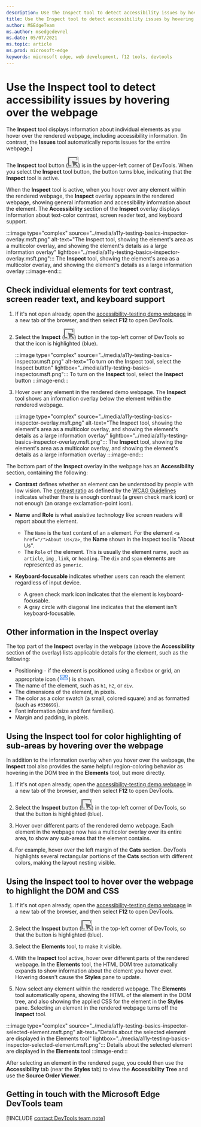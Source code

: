 ```yaml
---
description: Use the Inspect tool to detect accessibility issues by hovering over the webpage.
title: Use the Inspect tool to detect accessibility issues by hovering over the webpage
author: MSEdgeTeam
ms.author: msedgedevrel
ms.date: 05/07/2021
ms.topic: article
ms.prod: microsoft-edge
keywords: microsoft edge, web development, f12 tools, devtools
---
```

# Use the Inspect tool to detect accessibility issues by hovering over the webpage

<!-- there is also an Inspect tool subsection in article:
Tutorials: Get started with viewing and changing the DOM: View DOM nodes: Inspect a node (https://docs.microsoft.com/microsoft-edge/devtools-guide-chromium/dom/index#inspect-a-node)
probably not focused on the Accessibility aspect.
See if any info there to move (or copy) to here (or to other article/bucket)
 -->

The **Inspect** tool displays information about individual elements as you hover over the rendered webpage, including accessibility information.
(In contrast, the **Issues** tool automatically reports issues for the entire webpage.)

The **Inspect** tool button \(![Inspect](../media/inspect-icon.msft.png)\) is in the upper-left corner of DevTools.  When you select the **Inspect** tool button, the button turns blue, indicating that the **Inspect** tool is active.

When the **Inspect** tool is active, when you hover over any element within the rendered webpage, the **Inspect** overlay appears in the rendered webpage, showing general information and accessibility information about the element.  The **Accessibility** section of the **Inspect** overlay displays information about text-color contrast, screen reader text, and keyboard support.

:::image type="complex" source="../media/a11y-testing-basics-inspector-overlay.msft.png" alt-text="The Inspect tool, showing the element's area as a multicolor overlay, and showing the element's details as a large information overlay" lightbox="../media/a11y-testing-basics-inspector-overlay.msft.png":::
    The **Inspect** tool, showing the element's area as a multicolor overlay, and showing the element's details as a large information overlay
:::image-end:::


<!-- Inspect tool: Accessibility section of overlay -->
## Check individual elements for text contrast, screen reader text, and keyboard support

1.  If it's not open already, open the [accessibility-testing demo webpage][DevToolsA11yErrorsDemopage] in a new tab of the browser, and then select **F12** to open DevTools.

1.  Select the **Inspect** \(![Inspect](../media/inspect-icon.msft.png)\) button in the top-left corner of DevTools so that the icon is highlighted (blue).

    :::image type="complex" source="../media/a11y-testing-basics-inspector.msft.png" alt-text="To turn on the Inspect tool, select the Inspect button" lightbox="../media/a11y-testing-basics-inspector.msft.png":::
        To turn on the **Inspect** tool, select the **Inspect** button
    :::image-end:::

1.  Hover over any element in the rendered demo webpage.  The **Inspect** tool shows an information overlay below the element within the rendered webpage.

    :::image type="complex" source="../media/a11y-testing-basics-inspector-overlay.msft.png" alt-text="The Inspect tool, showing the element's area as a multicolor overlay, and showing the element's details as a large information overlay" lightbox="../media/a11y-testing-basics-inspector-overlay.msft.png":::
        The **Inspect** tool, showing the element's area as a multicolor overlay, and showing the element's details as a large information overlay
    :::image-end:::

The bottom part of the **Inspect** overlay in the webpage has an **Accessibility** section, containing the following:

*   **Contrast** defines whether an element can be understood by people with low vision.  The [contrast ratio][W3CContrastRatio] as defined by the [WCAG Guidelines][WCAG] indicates whether there is enough contrast (a green check mark icon) or not enough (an orange exclamation-point icon).

*   **Name** and **Role** is what assistive technology like screen readers will report about the element.
    *   The `Name` is the text content of an `a` element.  For the element `<a href="/">About Us</a>`, the **Name** shown in the Inspect tool is "About Us".
    *   The `Role` of the element.  This is usually the element name, such as `article`, `img` , `link`, or `heading`.  The `div` and `span` elements are represented as `generic`.

*   **Keyboard-focusable** indicates whether users can reach the element regardless of input device.
    *   A green check mark icon indicates that the element is keyboard-focusable.
    *   A gray circle with diagonal line indicates that the element isn't keyboard-focusable.


## Other information in the Inspect overlay

<!-- this section is general info about the Inspect tool, not particularly focused on accessibility -->

The top part of the **Inspect** overlay in the webpage (above the **Accessibility** section of the overlay) lists applicable details for the element, such as the following:

*   Positioning - if the element is positioned using a flexbox or grid, an appropriate icon \(![Grid layout icon](../media/grid-icon.msft.png)\) is shown.
*   The name of the element, such as `h1`, `h2`, or `div`.
*   The dimensions of the element, in pixels.
*   The color as a color swatch (a small, colored square) and as formatted (such as `#336699`).
*   Font information (size and font families).
*   Margin and padding, in pixels.


## Using the Inspect tool for color highlighting of sub-areas by hovering over the webpage

<!-- this section is general info about the Inspect tool, not particularly focused on accessibility -->

In addition to the information overlay when you hover over the webpage, the **Inspect** tool also provides the same helpful region-coloring behavior as hovering in the DOM tree in the **Elements** tool, but more directly.

1.  If it's not open already, open the [accessibility-testing demo webpage][DevToolsA11yErrorsDemopage] in a new tab of the browser, and then select **F12** to open DevTools.

1.  Select the **Inspect** button \(![Inspect tool icon](../media/inspect-icon.msft.png)\) in the top-left corner of DevTools, so that the button is highlighted (blue).

1.  Hover over different parts of the rendered demo webpage.  Each element in the webpage now has a multicolor overlay over its entire area, to show any sub-areas that the element contains.

1.  For example, hover over the left margin of the **Cats** section.  DevTools highlights several rectangular portions of the **Cats** section with different colors, making the layout nesting visible.


## Using the Inspect tool to hover over the webpage to highlight the DOM and CSS

<!-- this section is general info about the Inspect tool, not particularly focused on accessibility -->

1.  If it's not open already, open the [accessibility-testing demo webpage][DevToolsA11yErrorsDemopage] in a new tab of the browser, and then select **F12** to open DevTools.

1.  Select the **Inspect** button \(![the Inspect tool](../media/inspect-icon.msft.png)\) in the top-left corner of DevTools, so that the button is highlighted (blue).

1.  Select the **Elements** tool, to make it visible.

1.  With the **Inspect** tool active, hover over different parts of the rendered webpage.  In the **Elements** tool, the HTML DOM tree automatically expands to show information about the element you hover over.  Hovering doesn't cause the **Styles** pane to update.

1.  Now select any element within the rendered webpage.  The **Elements** tool automatically opens, showing the HTML of the element in the DOM tree, and also showing the applied CSS for the element in the **Styles** pane.  Selecting an element in the rendered webpage turns off the **Inspect** tool.

:::image type="complex" source="../media/a11y-testing-basics-inspector-selected-element.msft.png" alt-text="Details about the selected element are displayed in the Elements tool" lightbox="../media/a11y-testing-basics-inspector-selected-element.msft.png":::
    Details about the selected element are displayed in the **Elements** tool
:::image-end:::

After selecting an element in the rendered page, you could then use the **Accessibility** tab (near the **Styles** tab) to view the **Accessibility Tree** and use the **Source Order Viewer**.


## Getting in touch with the Microsoft Edge DevTools team  

[!INCLUDE [contact DevTools team note](../includes/contact-devtools-team-note.md)]  


<!-- links -->
[DevToolsA11yErrorsDemopage]: https://microsoftedge.github.io/DevToolsSamples/a11y-testing/page-with-errors.html "Accessibility-testing demo webpage | GitHub"
[W3CContrastRatio]: https://www.w3.org/TR/WCAG21/#dfn-contrast-ratio "contrast ratio | W3C"
[WCAG]: https://www.w3.org/TR/WCAG21/ "Web Content Accessibility Guidelines | W3C"
